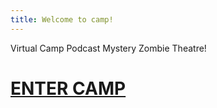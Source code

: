 ```yaml
---
title: Welcome to camp!
---
```


Virtual Camp Podcast Mystery Zombie Theatre!

# [ENTER CAMP](maps/main/#/)